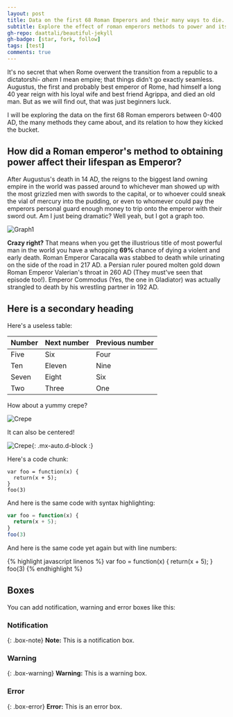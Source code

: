 ```yaml
---
layout: post
title: Data on the first 68 Roman Emperors and their many ways to die.
subtitle: Explore the effect of roman emperors methods to power and its relation to their demises.
gh-repo: daattali/beautiful-jekyll
gh-badge: [star, fork, follow]
tags: [test]
comments: true
---
```


  It's no secret that when Rome overwent the transition from a republic to a dictatorshi- *ahem* I mean empire; that things didn't go exactly seamless. Augustus, the first and probably best emperor of Rome, had himself a long 40 year reign with his loyal wife and best friend Agrippa, and died an old man. But as we will find out, that was just beginners luck.

  I will be exploring the data on the first 68 Roman emperors between 0-400 AD, the many methods they came about, and its relation to how they kicked the bucket.

## How did a Roman emperor's method to obtaining power affect their lifespan as Emperor?



  After Augustus's death in 14 AD, the reigns to the biggest land owning empire in the world was passed around to whichever man showed up with the most grizzled men with swords to the capital, or to whoever could sneak the vial of mercury into the pudding, or even to whomever could pay the emperors personal guard enough money to trip onto the emperor with their sword out. Am I just being dramatic? Well yeah, but I got a graph too.



![Graph1](https://i.imgur.com/3PVB7tk.png)


**Crazy right?** That means when you get the illustrious title of most powerful man in the world you have a whopping **69%** chance of dying a violent and early death. Roman Emperor Caracalla was stabbed to death while urinating on the side of the road in 217 AD. a Persian ruler poured molten gold down Roman Emperor Valerian's throat in 260 AD (They must've seen that episode too!). Emperor Commodus (Yes, the one in Gladiator) was actually strangled to death by his wrestling partner in 192 AD.

## Here is a secondary heading

Here's a useless table:

| Number | Next number | Previous number |
| :------ |:--- | :--- |
| Five | Six | Four |
| Ten | Eleven | Nine |
| Seven | Eight | Six |
| Two | Three | One |


How about a yummy crepe?

![Crepe](https://s3-media3.fl.yelpcdn.com/bphoto/cQ1Yoa75m2yUFFbY2xwuqw/348s.jpg)

It can also be centered!

![Crepe](https://s3-media3.fl.yelpcdn.com/bphoto/cQ1Yoa75m2yUFFbY2xwuqw/348s.jpg){: .mx-auto.d-block :}

Here's a code chunk:

~~~
var foo = function(x) {
  return(x + 5);
}
foo(3)
~~~

And here is the same code with syntax highlighting:

```javascript
var foo = function(x) {
  return(x + 5);
}
foo(3)
```

And here is the same code yet again but with line numbers:

{% highlight javascript linenos %}
var foo = function(x) {
  return(x + 5);
}
foo(3)
{% endhighlight %}

## Boxes
You can add notification, warning and error boxes like this:

### Notification

{: .box-note}
**Note:** This is a notification box.

### Warning

{: .box-warning}
**Warning:** This is a warning box.

### Error

{: .box-error}
**Error:** This is an error box.
